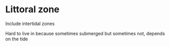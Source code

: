 # Littoral zone

Include intertidal zones

Hard to live in because sometimes submerged but sometimes not, depends on the
tide

